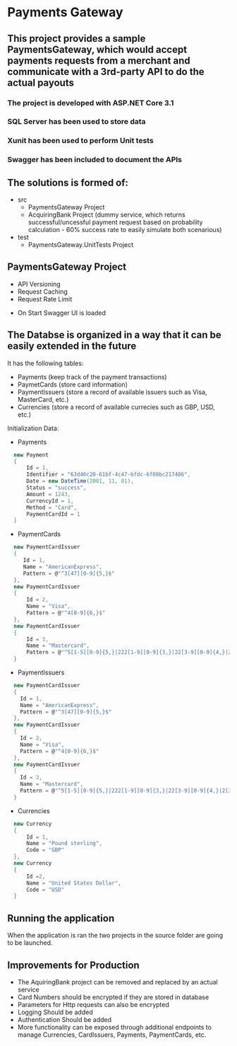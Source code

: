 # Payments Gateway

## This project provides a sample PaymentsGateway, which would accept payments requests from a merchant and communicate with a 3rd-party API to do the actual payouts

### The project is developed with ASP.NET Core 3.1
### SQL Server has been used to store data
### Xunit has been used to perform Unit tests
### Swagger has been included to document the APIs

## The solutions is formed of:

- src
  - PaymentsGateway Project
  - AcquiringBank Project (dummy service, which returns successful/uncessful payment request based on probability calculation - 60% success rate to easily simulate both scenarious)
- test
  - PaymentsGateway.UnitTests Project
  
## PaymentsGateway Project 

- API Versioning
- Request Caching
- Request Rate Limit

* On Start Swagger UI is loaded

## The Databse is organized in a way that it can be easily extended in the future

It has the following tables: 

- Payments (keep track of the payment transactions)
- PaymetCards (store card information)
- PaymentIssuers (store a record of available issuers such as Visa, MasterCard, etc.)
- Currencies (store a record of available currecies such as GBP, USD, etc.)

Initialization Data:

- Payments 

```csharp
  new Payment
  {
      Id = 1,
      Identifier = "63d46c20-61bf-4c47-bfdc-6f08bc217406",
      Date = new DateTime(2001, 11, 01),
      Status = "success",
      Amount = 1243,
      CurrencyId = 1,
      Method = "Card",
      PaymentCardId = 1
  }
```

- PaymentCards

```csharp
  new PaymentCardIssuer
  {
     Id = 1,
     Name = "AmericanExpress", 
     Pattern = @"^3[47][0-9]{5,}$"
  },
  new PaymentCardIssuer 
  {
      Id = 2,
      Name = "Visa", 
      Pattern = @"^4[0-9]{6,}$" 
  },
  new PaymentCardIssuer
  {
      Id = 3,
      Name = "Mastercard", 
      Pattern = @"^5[1-5][0-9]{5,}|222[1-9][0-9]{3,}|22[3-9][0-9]{4,}|2[3-6][0-9]{5,}|27[01][0-9]{4,}|2720[0-9]{3,}$" 
  }
```

- PaymentIssuers

```csharp
  new PaymentCardIssuer
  {
    Id = 1,
    Name = "AmericanExpress", 
    Pattern = @"^3[47][0-9]{5,}$"
  },
  new PaymentCardIssuer 
  {
    Id = 2,
    Name = "Visa", 
    Pattern = @"^4[0-9]{6,}$" 
  },
  new PaymentCardIssuer
  {
    Id = 3,
    Name = "Mastercard", 
    Pattern = @"^5[1-5][0-9]{5,}|222[1-9][0-9]{3,}|22[3-9][0-9]{4,}|2[3-6][0-9]{5,}|27[01][0-9]{4,}|2720[0-9]{3,}$" 
  }
```

- Currencies

```csharp
  new Currency
  {
      Id = 1,
      Name = "Pound sterling",
      Code = "GBP"
  },
  new Currency
  {
      Id =2,
      Name = "United States Dollar",
      Code = "USD"
  }
```

## Running the application

When the application is ran the two projects in the source folder are going to be launched.

## Improvements for Production

- The AquiringBank project can be removed and replaced by an actual service
- Card Numbers should be encrypted if they are stored in database
- Parameters for Http requests can also be encrypted
- Logging Should be added
- Authentication Should be added
- More functionality can be exposed through additional endpoints to manage Currencies, CardIssuers, Payments, PaymentCards, etc.
